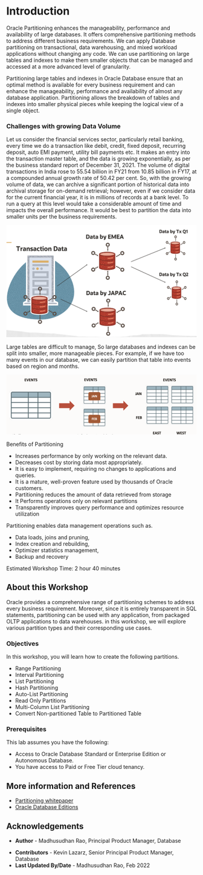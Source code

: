 # Introduction
 
Oracle Partitioning enhances the manageability, performance and availability of large databases. It offers comprehensive partitioning methods to address different business requirements. We can apply Database partitioning on transactional, data warehousing, and mixed workload applications without changing any code. We can use partitioning on large tables and indexes to make them smaller objects that can be managed and accessed at a more advanced level of granularity.   

Partitioning large tables and indexes in Oracle Database ensure that an optimal method is available for every business requirement and can enhance the manageability, performance and availability of almost any database application. Partitioning allows the breakdown of tables and indexes into smaller physical pieces while keeping the logical view of a single object.

### Challenges with growing Data Volume

Let us consider the financial services sector, particularly retail banking, every time we do a transaction like debit, credit, fixed deposit, recurring deposit, auto EMI payment, utility bill payments etc. It makes an entry into the transaction master table, and the data is growing exponentially, as per the business standard report of December 31, 2021. The volume of digital transactions in India rose to 55.54 billion in FY21 from 10.85 billion in FY17, at a compounded annual growth rate of 50.42 per cent. So, with the growing volume of data, we can archive a significant portion of historical data into archival storage for on-demand retrieval; however, even if we consider data for the current financial year, it is in millions of records at a bank level. To run a query at this level would take a considerable amount of time and impacts the overall performance. It would be best to partition the data into smaller units per the business requirements.

![Image alt text](images/partition-introduction-01.png "Partition Introduction")
 
Large tables are difficult to manage, So large databases and indexes can be split into smaller, more manageable pieces. For example, if we have too many events in our database, we can easily partition that table into events based on region and months.  
 

![Image alt text](images/data-volume.png "Data Volume")

Benefits of Partitioning
*  Increases performance by only working on the relevant data. 
*  Decreases cost by storing data most appropriately.
*  It is easy to implement, requiring no changes to applications and queries.
*  It is a mature, well-proven feature used by thousands of Oracle customers.
*  Partitioning reduces the amount of data retrieved from storage
*  It Performs operations only on relevant partitions
*  Transparently improves query performance and optimizes resource utilization

Partitioning enables data management operations such as.
*  Data loads, joins and pruning,
*  Index creation and rebuilding,
*  Optimizer statistics management,
*  Backup and recovery
 
Estimated Workshop Time:  2 hour 40 minutes

## About this Workshop
Oracle provides a comprehensive range of partitioning schemes to address every business requirement. Moreover, since it is entirely transparent in SQL statements, partitioning can be used with any application, from packaged OLTP applications to data warehouses. in this workshop, we will explore various partition types and their corresponding use cases.
 
### Objectives
 
In this workshop, you will learn how to create the following partitions. 

* Range Partitioning
* Interval Partitioning
* List Partitioning
* Hash Partitioning
* Auto-List Partitioning
* Read Only Partitions
* Multi-Column List Partitioning
* Convert Non-partitioned Table to Partitioned Table

### Prerequisites
This lab assumes you have the following:

* Access to Oracle Database Standard or Enterprise Edition or Autonomous Database.
* You have access to Paid or Free Tier cloud tenancy. 
  
## More information and References 

* [Partitioning whitepaper ](https://www.oracle.com/technetwork/database/options/partitioning/partitioning-wp-12c-1896137.pdf)   
* [Oracle Database Editions ](https://docs.oracle.com/cd/E11882_01/license.112/e47877/editions.htm#DBLIC109)

 
## Acknowledgements

- **Author** - Madhusudhan Rao, Principal Product Manager, Database
* **Contributors** - Kevin Lazarz, Senior Principal Product Manager, Database  
* **Last Updated By/Date** -  Madhusudhan Rao, Feb 2022 